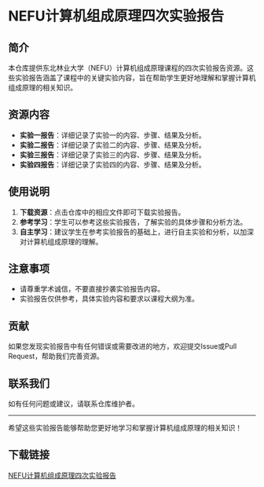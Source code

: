 # NEFU计算机组成原理四次实验报告

## 简介

本仓库提供东北林业大学（NEFU）计算机组成原理课程的四次实验报告资源。这些实验报告涵盖了课程中的关键实验内容，旨在帮助学生更好地理解和掌握计算机组成原理的相关知识。

## 资源内容

- **实验一报告**：详细记录了实验一的内容、步骤、结果及分析。
- **实验二报告**：详细记录了实验二的内容、步骤、结果及分析。
- **实验三报告**：详细记录了实验三的内容、步骤、结果及分析。
- **实验四报告**：详细记录了实验四的内容、步骤、结果及分析。

## 使用说明

1. **下载资源**：点击仓库中的相应文件即可下载实验报告。
2. **参考学习**：学生可以参考这些实验报告，了解实验的具体步骤和分析方法。
3. **自主学习**：建议学生在参考实验报告的基础上，进行自主实验和分析，以加深对计算机组成原理的理解。

## 注意事项

- 请尊重学术诚信，不要直接抄袭实验报告内容。
- 实验报告仅供参考，具体实验内容和要求以课程大纲为准。

## 贡献

如果您发现实验报告中有任何错误或需要改进的地方，欢迎提交Issue或Pull Request，帮助我们完善资源。

## 联系我们

如有任何问题或建议，请联系仓库维护者。

---

希望这些实验报告能够帮助您更好地学习和掌握计算机组成原理的相关知识！

## 下载链接

[NEFU计算机组成原理四次实验报告](https://pan.quark.cn/s/254963297ef6)